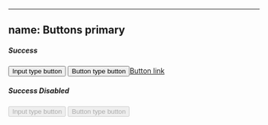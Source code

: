 
---
name: Buttons primary
---
<!--input.btn.btn--primary(type='button', value='Input type button')-->
<!--button.btn.btn--primary(type='button') Button type button-->
<!--a.btn.btn--primary(href='#') Button link-->
<h5>Success</h5>
<input type="button" value="Input type button" class="btn btn-success"/>
<button type="button" class="btn btn-success">Button type button</button><a href="#" class="btn btn-success">Button link</a>
<h5>Success Disabled</h5>
<input type="button" value="Input type button" disabled="disabled" class="btn btn-success"/>
<button type="button" disabled="disabled" class="btn btn-success">Button type button</button>